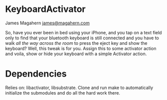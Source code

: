 KeyboardActivator
=================

James Magahern <james@magahern.com>

So, have you ever been in bed using your iPhone, and you tap on a text field 
only to find that your bluetooth keyboard is still connected and you have to 
walk _all the way across the room_ to press the eject key and show the keyboard?
Well, this tweak is for you. Assign this to some activator action and voila, show
or hide your keyboard with a simple Activator action.

# Dependencies #
Relies on: libactivator, libsubstrate. Clone and run make to automatically 
initialize the submodules and do all the hard work there.